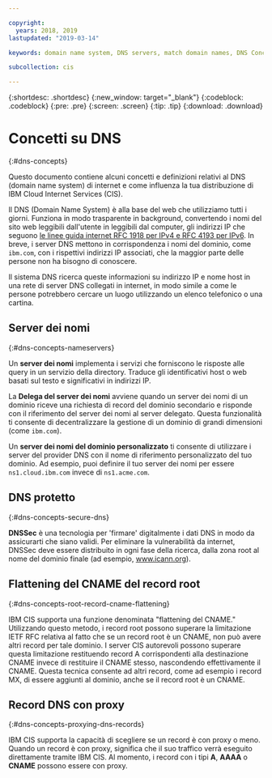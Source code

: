 ```yaml
---

copyright:
  years: 2018, 2019
lastupdated: "2019-03-14"

keywords: domain name system, DNS servers, match domain names, DNS Concepts

subcollection: cis

---
```


{:shortdesc: .shortdesc}
{:new_window: target="_blank"}
{:codeblock: .codeblock}
{:pre: .pre}
{:screen: .screen}
{:tip: .tip}
{:download: .download}


# Concetti su DNS
{:#dns-concepts}

Questo documento contiene alcuni concetti e definizioni relativi al DNS (domain name system) di internet e come influenza la tua distribuzione di IBM Cloud Internet Services (CIS). 

Il DNS (Domain Name System) è alla base del web che utilizziamo tutti i giorni. Funziona in modo trasparente in background, convertendo i nomi del sito web leggibili dall'utente in leggibili dal computer, gli indirizzi IP che seguono [le linee guida internet RFC 1918 per IPv4 e RFC 4193 per IPv6](https://en.wikipedia.org/wiki/Private_network). In breve, i server DNS mettono in corrispondenza i nomi del dominio, come `ibm.com`, con i rispettivi indirizzi IP associati, che la maggior parte delle persone non ha bisogno di conoscere. 

Il sistema DNS ricerca queste informazioni su indirizzo IP e nome host in una rete di server DNS collegati in internet, in modo simile a come le persone potrebbero cercare un luogo utilizzando un elenco telefonico o una cartina.

## Server dei nomi
{:#dns-concepts-nameservers}

Un **server dei nomi** implementa i servizi che forniscono le risposte alle query in un servizio della directory. Traduce gli identificativi host o web basati sul testo e significativi in indirizzi IP.

La **Delega del server dei nomi** avviene quando un server dei nomi di un dominio riceve una richiesta di record del dominio secondario e risponde con il riferimento del server dei nomi al server delegato. Questa funzionalità ti consente di decentralizzare la gestione di un dominio di grandi dimensioni (come `ibm.com`).

Un **server dei nomi del dominio personalizzato** ti consente di utilizzare i server del provider DNS con il nome di riferimento personalizzato del tuo dominio. Ad esempio, puoi definire il tuo server dei nomi per essere `ns1.cloud.ibm.com` invece di `ns1.acme.com`.

## DNS protetto
{:#dns-concepts-secure-dns}

**DNSSec** è una tecnologia per 'firmare' digitalmente i dati DNS in modo da assicurarti che siano validi. Per eliminare la vulnerabilità da internet, DNSSec deve essere distribuito in ogni fase della ricerca, dalla zona root al nome del dominio finale (ad esempio, www.icann.org).

## Flattening del CNAME del record root
{:#dns-concepts-root-record-cname-flattening}

IBM CIS supporta una funzione denominata "flattening del CNAME." Utilizzando questo metodo, i record root possono superare la limitazione IETF RFC relativa al fatto che se un record root è un CNAME, non può avere altri record per tale dominio. I server CIS autorevoli possono superare questa limitazione restituendo record A corrispondenti alla destinazione CNAME invece di restituire il CNAME stesso, nascondendo effettivamente il CNAME. Questa tecnica consente ad altri record, come ad esempio i record MX, di essere aggiunti al dominio, anche se il record root è un CNAME.

## Record DNS con proxy
{:#dns-concepts-proxying-dns-records}

IBM CIS supporta la capacità di scegliere se un record è con proxy o meno. Quando un record è con proxy, significa che il suo traffico verrà eseguito direttamente tramite IBM CIS. Al momento, i record con i tipi **A**, **AAAA** o **CNAME** possono essere con proxy.
